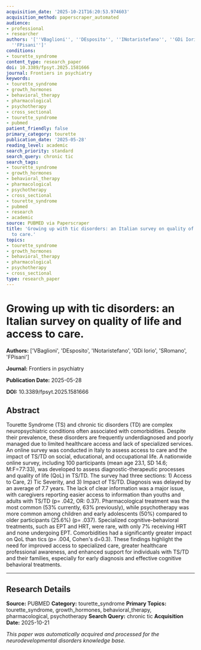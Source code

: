 ```yaml
---
acquisition_date: '2025-10-21T16:20:53.974603'
acquisition_method: paperscraper_automated
audience:
- professional
- researcher
authors: '[''VBaglioni'', ''DEsposito'', ''INotaristefano'', ''GDi Iorio'', ''SRomano'',
  ''FPisani'']'
conditions:
- tourette_syndrome
content_type: research_paper
doi: 10.3389/fpsyt.2025.1581666
journal: Frontiers in psychiatry
keywords:
- tourette_syndrome
- growth_hormones
- behavioral_therapy
- pharmacological
- psychotherapy
- cross_sectional
- tourette_syndrome
- pubmed
patient_friendly: false
primary_category: tourette
publication_date: '2025-05-28'
reading_level: academic
search_priority: standard
search_query: chronic tic
search_tags:
- tourette_syndrome
- growth_hormones
- behavioral_therapy
- pharmacological
- psychotherapy
- cross_sectional
- tourette_syndrome
- pubmed
- research
- academic
source: PUBMED via Paperscraper
title: 'Growing up with tic disorders: an Italian survey on quality of life and access
  to care.'
topics:
- tourette_syndrome
- growth_hormones
- behavioral_therapy
- pharmacological
- psychotherapy
- cross_sectional
type: research_paper
---
```


# Growing up with tic disorders: an Italian survey on quality of life and access to care.

**Authors:** ['VBaglioni', 'DEsposito', 'INotaristefano', 'GDi Iorio', 'SRomano', 'FPisani']

**Journal:** Frontiers in psychiatry

**Publication Date:** 2025-05-28

**DOI:** 10.3389/fpsyt.2025.1581666

## Abstract

Tourette Syndrome (TS) and chronic tic disorders (TD) are complex neuropsychiatric conditions often associated with comorbidities. Despite their prevalence, these disorders are frequently underdiagnosed and poorly managed due to limited healthcare access and lack of specialized services. An online survey was conducted in Italy to assess access to care and the impact of TS/TD on social, educational, and occupational life. A nationwide online survey, including 100 participants (mean age 23.1, SD 14.6; M:F=77:33), was developed to assess diagnostic-therapeutic processes and quality of life (QoL) in TS/TD. The survey had three sections: 1) Access to Care, 2) Tic Severity, and 3) Impact of TS/TD. Diagnosis was delayed by an average of 7.7 years. The lack of clear information was a major issue, with caregivers reporting easier access to information than youths and adults with TS/TD (p= .042, OR: 0.37). Pharmacological treatment was the most common (53% currently, 63% previously), while psychotherapy was more common among children and early adolescents (50%) compared to older participants (25.6%) (p= .037). Specialized cognitive-behavioral treatments, such as EPT and HRT, were rare, with only 7% receiving HRT and none undergoing EPT. Comorbidities had a significantly greater impact on QoL than tics (p= .004, Cohen's d=0.3). These findings highlight the need for improved access to specialized care, greater healthcare professional awareness, and enhanced support for individuals with TS/TD and their families, especially for early diagnosis and effective cognitive behavioral treatments.

---

## Research Details

**Source:** PUBMED
**Category:** tourette_syndrome
**Primary Topics:** tourette_syndrome, growth_hormones, behavioral_therapy, pharmacological, psychotherapy
**Search Query:** chronic tic
**Acquisition Date:** 2025-10-21

*This paper was automatically acquired and processed for the neurodevelopmental disorders knowledge base.*
